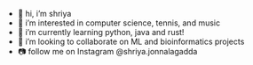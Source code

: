 - 👋 hi, i’m shriya
- 👀 i’m interested in computer science, tennis, and music
- 🌱 i’m currently learning python, java and rust!
- 💞️ i’m looking to collaborate on ML and bioinformatics projects
- 📷 follow me on Instagram @shriya.jonnalagadda

<!---
shriyajo/shriyajo is a ✨ special ✨ repository because its `README.md` (this file) appears on your GitHub profile.
You can click the Preview link to take a look at your changes.
--->
